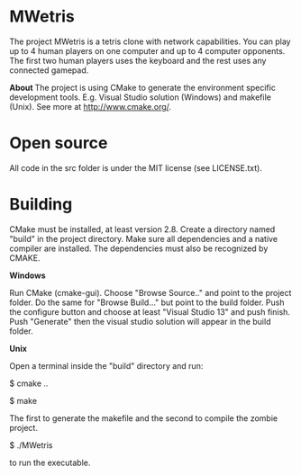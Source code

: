 MWetris
======
The project MWetris is a tetris clone with network capabilities. You 
can play up to 4 human players on one computer and up to 4 computer opponents.
The first two human players uses the keyboard and the rest uses any connected gamepad.

<b> About </b>
The project is using CMake to generate the environment specific development 
tools. E.g. Visual Studio solution (Windows) and makefile (Unix). See more 
at http://www.cmake.org/.

Open source
======
All code in the src folder is under the MIT license (see LICENSE.txt).

Building
======
CMake must be installed, at least version 2.8. Create a directory named 
"build" in the project directory. Make sure all dependencies and a native 
compiler are installed. The dependencies must also be recognized by CMAKE.

<p><b> Windows </b></p>
Run CMake (cmake-gui). Choose "Browse Source.." and point to the project folder.
Do the same for "Browse Build..." but point to the build folder.
Push the configure button and choose at least "Visual Studio 13" and push finish.
Push "Generate" then the visual studio solution will appear in the build folder.

<p><b> Unix </b></p>
Open a terminal inside the "build" directory and run:

<p>$ cmake ..</p>
<p>$ make</p>

The first to generate the makefile and the second to compile the zombie project.

<p>$ ./MWetris</p>

to run the executable.
